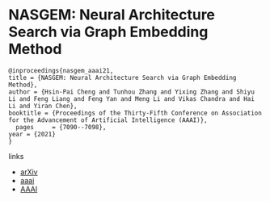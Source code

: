 # NASGEM: Neural Architecture Search via Graph Embedding Method

```
@inproceedings{nasgem_aaai21,
title = {NASGEM: Neural Architecture Search via Graph Embedding Method},
author = {Hsin-Pai Cheng and Tunhou Zhang and Yixing Zhang and Shiyu Li and Feng Liang and Feng Yan and Meng Li and Vikas Chandra and Hai Li and Yiran Chen},
booktitle = {Proceedings of the Thirty-Fifth Conference on Association for the Advancement of Artificial Intelligence (AAAI)},
  pages	    = {7090--7098},
year = {2021}
}
```

links
- [arXiv](https://arxiv.org/abs/2007.04452)
- [aaai](https://www.aaai.org/AAAI21Papers/AAAI-2556.ChengHP.pdf)
- [AAAI](https://ojs.aaai.org/index.php/AAAI/article/view/16872)